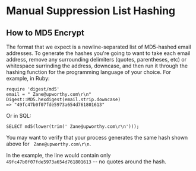 # Manual Suppression List Hashing

## How to MD5 Encrypt
The format that we expect is a newline-separated list of MD5-hashed email addresses. To generate the hashes you're going to want to take each email address, remove any surrounding delimiters (quotes, parentheses, etc) or whitespace surrinding the address, downcase, and then run it through the hashing function for the programming language of your choice. For example, in Ruby:

    require 'digest/md5'
    email = " Zane@upworthy.com\r\n"
    Digest::MD5.hexdigest(email.strip.downcase)
    => "49fc47b0f07fde5973a654d761801613"

Or in SQL:

    SELECT md5(lower(trim(' Zane@upworthy.com\r\n')));

You may want to verify that your process generates the same hash shown above for ` Zane@upworthy.com\r\n`.

In the example, the line would contain only `49fc47b0f07fde5973a654d761801613` -- no quotes around the hash.
